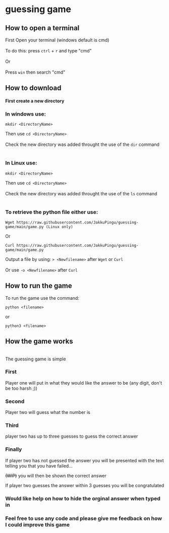 # guessing game
## How to open a terminal
First Open your terminal (windows default is cmd)
<br><br>
To do this: press ```ctrl``` + ```r``` and type "cmd"
<br><br>
Or
<br><br>
Press ```win``` then search "cmd"

## How to download
#### First create a new directory
### In <b>windows</b> use:
```
mkdir <DirectoryName>
```
Then use ```cd <DirectoryName>```
<br><br>
Check the new directory was added throught the use of the ```dir``` command
<br><br>
### In <b>Linux</b> use:
```
mkdir <DirectoryName>
```
Then use ```cd <DirectoryName>```
<br><br>
Check the new directory was added throught the use of the ```ls``` command
<br><br>
### To retrieve the python file either use:
```
Wget https://raw.githubusercontent.com/JakkuPingu/guessing-game/main/game.py (Linux only)
```
Or
```
Curl https://raw.githubusercontent.com/JakkuPingu/guessing-game/main/game.py
```
Output a file by using: ```> <Newfilename>``` after ```Wget``` or ```Curl```
<br>
<br>
Or use ```-o <Newfilename>``` after ```Curl```

## How to run the game
To run the game use the command:
```
python <filename>
```
or 
```
python3 <filename>
```

## How the game works
<br>The guessing game is simple</br>
### First
<p>Player one will put in what they would like the answer to be (any digit, don't be too harsh ;))</p>

### Second
<p>Player two will guess what the number is</p>

### Third
<p>player two has up to three guesses to guess the correct answer</p>

### Finally
<p>If player two has not guessed the answer you will be presented with the text telling you that you have failed...</p>
<p> <s>(WIP)</s> you will then be shown the correct answer</p>
<p>If player two guesses the answer within 3 guesses you will be congratulated</p>

### Would like help on how to hide the orginal answer when typed in

<h3>Feel free to use any code and please give me feedback on how I could improve this game</h3>
